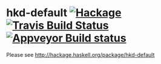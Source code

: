 # hkd-default [![Hackage](https://img.shields.io/hackage/v/hkd-default)](http://hackage.haskell.org/package/hkd-default) [![Travis Build Status](https://travis-ci.org/versioncloud/hkd-default.svg?branch=master)](https://travis-ci.org/versioncloud/hkd-default) [![Appveyor Build status](https://ci.appveyor.com/api/projects/status/5rknk58m43qjk610/branch/master?svg=true)](https://ci.appveyor.com/project/gqk007/hkd-default/branch/master)

Please see http://hackage.haskell.org/package/hkd-default
